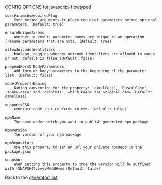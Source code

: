 CONFIG OPTIONS for javascript-flowtyped

    sortParamsByRequiredFlag
        Sort method arguments to place required parameters before optional parameters. (Default: true)

    ensureUniqueParams
        Whether to ensure parameter names are unique in an operation (rename parameters that are not). (Default: true)

    allowUnicodeIdentifiers
        boolean, toggles whether unicode identifiers are allowed in names or not, default is false (Default: false)

    prependFormOrBodyParameters
        Add form or body parameters to the beginning of the parameter list. (Default: false)

    modelPropertyNaming
        Naming convention for the property: 'camelCase', 'PascalCase', 'snake_case' and 'original', which keeps the original name (Default: camelCase)

    supportsES6
        Generate code that conforms to ES6. (Default: false)

    npmName
        The name under which you want to publish generated npm package

    npmVersion
        The version of your npm package

    npmRepository
        Use this property to set an url your private npmRepo in the package.json

    snapshot
        When setting this property to true the version will be suffixed with -SNAPSHOT.yyyyMMddHHmm (Default: false)

Back to the [generators list](README.md)

